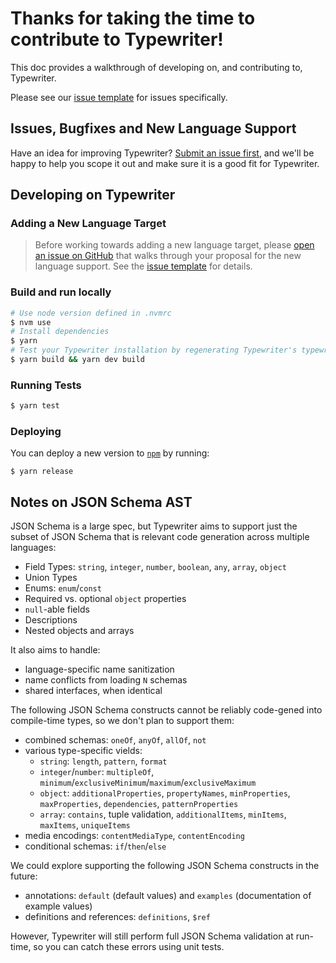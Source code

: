 # Thanks for taking the time to contribute to Typewriter!

This doc provides a walkthrough of developing on, and contributing to, Typewriter.

Please see our [issue template](ISSUE_TEMPLATE.md) for issues specifically.

## Issues, Bugfixes and New Language Support

Have an idea for improving Typewriter? [Submit an issue first](https://github.com/segmentio/typewriter/issues/new), and we'll be happy to help you scope it out and make sure it is a good fit for Typewriter.

## Developing on Typewriter

### Adding a New Language Target

> Before working towards adding a new language target, please [open an issue on GitHub](https://github.com/segmentio/typewriter/issues/new) that walks through your proposal for the new language support. See the [issue template](ISSUE_TEMPLATE.md) for details.

### Build and run locally

```sh
# Use node version defined in .nvmrc
$ nvm use
# Install dependencies
$ yarn
# Test your Typewriter installation by regenerating Typewriter's typewriter client.
$ yarn build && yarn dev build
```

### Running Tests

```sh
$ yarn test
```

### Deploying

You can deploy a new version to [`npm`](https://www.npmjs.com/package/typewriter) by running:

```
$ yarn release
```

## Notes on JSON Schema AST

JSON Schema is a large spec, but Typewriter aims to support just the subset of JSON Schema that is relevant code generation across multiple languages:

- Field Types: `string`, `integer`, `number`, `boolean`, `any`, `array`, `object`
- Union Types
- Enums: `enum`/`const`
- Required vs. optional `object` properties
- `null`-able fields
- Descriptions
- Nested objects and arrays

It also aims to handle:
- language-specific name sanitization
- name conflicts from loading `N` schemas
- shared interfaces, when identical

The following JSON Schema constructs cannot be reliably code-gened into compile-time types, so we don't plan to support them:
- combined schemas: `oneOf`, `anyOf`, `allOf`, `not`
- various type-specific vields:
  - `string`: `length`, `pattern`, `format`
  - `integer`/`number`: `multipleOf`, `minimum`/`exclusiveMinimum`/`maximum`/`exclusiveMaximum`
  - `object`: `additionalProperties`, `propertyNames`, `minProperties`, `maxProperties`, `dependencies`, `patternProperties`
  - `array`: `contains`, tuple validation, `additionalItems`, `minItems`, `maxItems`, `uniqueItems`
- media encodings: `contentMediaType`, `contentEncoding`
- conditional schemas: `if`/`then`/`else`

We could explore supporting the following JSON Schema constructs in the future:
- annotations: `default` (default values) and `examples` (documentation of example values)
- definitions and references: `definitions`, `$ref`

However, Typewriter will still perform full JSON Schema validation at run-time, so you can catch these errors using unit tests.

